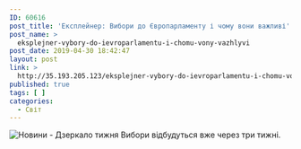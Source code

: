 ```yaml
---
ID: 60616
post_title: 'Експлейнер: Вибори до Європарламенту і чому вони важливі'
post_name: >
  eksplejner-vybory-do-ievroparlamentu-i-chomu-vony-vazhlyvi
post_date: 2019-04-30 18:42:47
layout: post
link: >
  http://35.193.205.123/eksplejner-vybory-do-ievroparlamentu-i-chomu-vony-vazhlyvi/
published: true
tags: [ ]
categories:
  - Світ
---
```

 <img src="https://image.zn.ua/media/images/645x426/Apr2016/145126.jpg" alt="Новини - Дзеркало тижня"/> Вибори відбудуться вже через три тижні. 